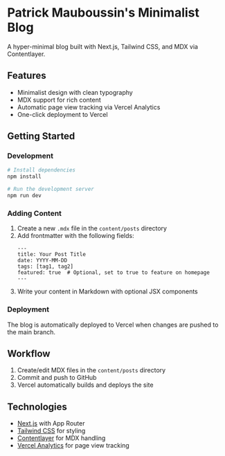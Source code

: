 # Patrick Mauboussin's Minimalist Blog

A hyper-minimal blog built with Next.js, Tailwind CSS, and MDX via Contentlayer.

## Features

- Minimalist design with clean typography
- MDX support for rich content
- Automatic page view tracking via Vercel Analytics
- One-click deployment to Vercel

## Getting Started

### Development

```bash
# Install dependencies
npm install

# Run the development server
npm run dev
```

### Adding Content

1. Create a new `.mdx` file in the `content/posts` directory
2. Add frontmatter with the following fields:
   ```mdx
   ---
   title: Your Post Title
   date: YYYY-MM-DD
   tags: [tag1, tag2]
   featured: true  # Optional, set to true to feature on homepage
   ---
   ```
3. Write your content in Markdown with optional JSX components

### Deployment

The blog is automatically deployed to Vercel when changes are pushed to the main branch.

## Workflow

1. Create/edit MDX files in the `content/posts` directory
2. Commit and push to GitHub
3. Vercel automatically builds and deploys the site

## Technologies

- [Next.js](https://nextjs.org/) with App Router
- [Tailwind CSS](https://tailwindcss.com/) for styling
- [Contentlayer](https://contentlayer.dev/) for MDX handling
- [Vercel Analytics](https://vercel.com/analytics) for page view tracking
